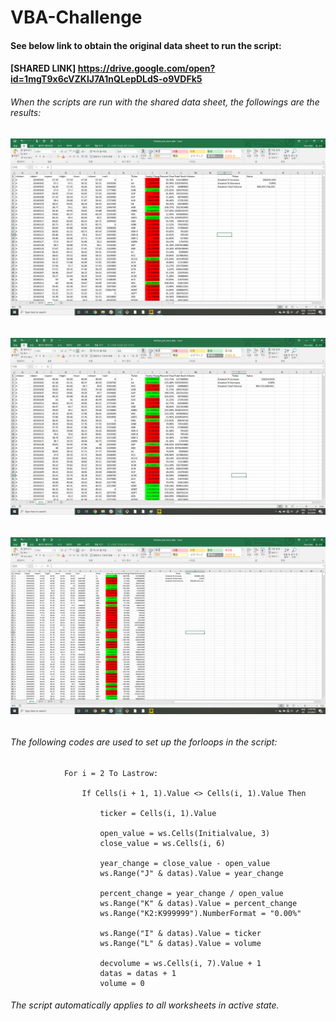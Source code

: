 # VBA-Challenge

#### See below link to obtain the original data sheet to run the script:
#### [SHARED LINK] https://drive.google.com/open?id=1mgT9x6cVZKlJ7A1nQLepDLdS-o9VDFk5

###### When the scripts are run with the shared data sheet, the followings are the results:

###### ![VBA Script Sheets 2014](/images/Multiple_year_stock_data_2014.jpg)

###### ![VBA Script Sheets 2015](/images/Multiple_year_stock_data_2015.jpg)

###### ![VBA Script Sheets 2016](/images/Multiple_year_stock_data_2016.png)

###### The following codes are used to set up the forloops in the script:

                For i = 2 To Lastrow:
               
                    If Cells(i + 1, 1).Value <> Cells(i, 1).Value Then
                   
                        ticker = Cells(i, 1).Value
                        
                        open_value = ws.Cells(Initialvalue, 3)
                        close_value = ws.Cells(i, 6)
                   
                        year_change = close_value - open_value
                        ws.Range("J" & datas).Value = year_change
                        
                        percent_change = year_change / open_value
                        ws.Range("K" & datas).Value = percent_change
                        ws.Range("K2:K999999").NumberFormat = "0.00%"
                        
                        ws.Range("I" & datas).Value = ticker
                        ws.Range("L" & datas).Value = volume
                   
                        decvolume = ws.Cells(i, 7).Value + 1
                        datas = datas + 1
                        volume = 0
                        
###### The script automatically applies to all worksheets in active state.

